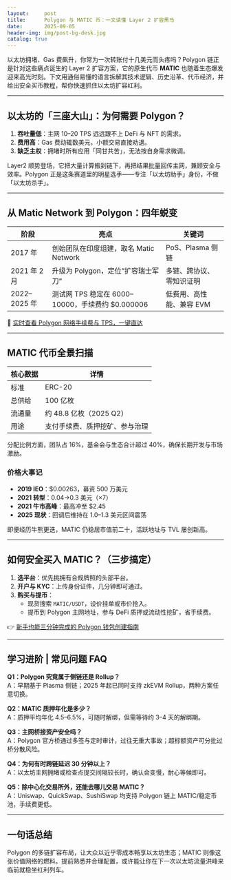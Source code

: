 ```yaml
---
layout:     post
title:      Polygon 与 MATIC 币：一文读懂 Layer 2 扩容黑马
date:       2025-09-05
header-img: img/post-bg-desk.jpg
catalog: true
---
```


以太坊拥堵、Gas 费飙升，你常为一次转账付十几美元而头疼吗？Polygon 链正是针对这些痛点诞生的 Layer 2 扩容方案，它的原生代币 **MATIC** 也随着生态爆发迎来高光时刻。下文用通俗易懂的语言拆解其技术逻辑、历史沿革、代币经济，并给出安全买币教程，帮你快速抓住以太坊扩容红利。

---

## 以太坊的「三座大山」：为何需要 Polygon？

1. **吞吐量低**：主网 10–20 TPS 远远跟不上 DeFi 与 NFT 的需求。  
2. **费用高**：Gas 费动辄数美元，小额交易直接劝退。  
3. **缺乏主权**：拥堵时所有应用「同甘共苦」，无法按自身需求微调。

Layer2 顺势登场，它把大量计算搬到链下，再把结果批量回传主网，兼顾安全与效率。Polygon 正是这条赛道里的明星选手——专注「以太坊助手」身份，不做「以太坊杀手」。

---

## 从 Matic Network 到 Polygon：四年蜕变

| 阶段 | 亮点 | 关键词 |
|---|---|---|
| 2017 年 | 创始团队在印度组建，取名 Matic Network | PoS、Plasma 侧链 |
| 2021 年 2 月 | 升级为 Polygon，定位“扩容瑞士军刀” | 多链、跨协议、零知识证明 |
| 2022–2025 年 | 测试网 TPS 稳定在 6000–10000，手续费约 $0.000006 | 低费用、高性能、兼容 EVM |

👀 [实时查看 Polygon 网络手续费与 TPS，一键直达](https://okxdog.com/)

---

## MATIC 代币全景扫描

| 核心数据 | 详情 |
|---|---|
| 标准 | ERC-20 |
| 总供给 | 100 亿枚 |
| 流通量 | 约 48.8 亿枚（2025 Q2）|
| 用途 | 支付手续费、质押挖矿、参与治理 |

分配比例方面，团队占 16%，基金会与生态合计超过 40%，确保长期开发与市场激励。

### 价格大事记
- **2019 IEO**：$0.00263，募资 500 万美元  
- **2021 转型**：0.04→0.3 美元（×7）  
- **2021 牛市高峰**：最高冲至 $2.45  
- **2025 现状**：回调后维持在 1.0–1.3 美元区间震荡

即便经历牛熊更迭，MATIC 仍稳居市值前二十，活跃地址与 TVL 屡创新高。

---

## 如何安全买入 MATIC？（三步搞定）

1. **选平台**：优先挑拥有合规牌照的头部平台。  
2. **开户与 KYC**：上传身份证件，几分钟即可通过。  
3. **购买与提币**：  
   - 现货搜索 `MATIC/USDT`，设价挂单或市价抢入。  
   - 提币到 Polygon 主网地址，参与 DeFi 质押或流动性挖矿，省手续费。

👉 [新手也能三分钟完成的 Polygon 钱包创建指南](https://okxdog.com/)

---

## 学习进阶 | 常见问题 FAQ

**Q1：Polygon 究竟属于侧链还是 Rollup？**  
A：早期基于 Plasma 侧链；2025 年起已同时支持 zkEVM Rollup，两种方案任意切换。

**Q2：MATIC 质押年化是多少？**  
A：质押平均年化 4.5–6.5%，可随时解绑，但需等待约 3–4 天的解绑期。

**Q3：主网桥接资产安全吗？**  
A：Polygon 官方桥通过多签与定时审计，过往无重大事故；超标额资产可分批过桥分散风险。

**Q4：为何有时跨链延迟 30 分钟以上？**  
A：以太坊主网拥堵或检查点提交间隔较长时，确认会变慢，耐心等候即可。

**Q5：除中心化交易所外，还能去哪儿交易 MATIC？**  
A：Uniswap、QuickSwap、SushiSwap 均支持 Polygon 链上 MATIC/稳定币池，手续费更低。

---

## 一句话总结

Polygon 的多链扩容布局，让大众以近乎零成本畅享以太坊生态；MATIC 则像这张价值网络的燃料。提前熟悉并合理配置，或许能让你在下一次以太坊流量洪峰来临前就稳坐红利列车。
